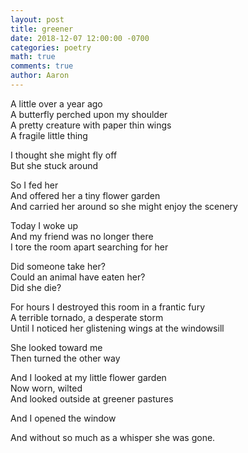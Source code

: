 ```yaml
---
layout: post
title: greener
date: 2018-12-07 12:00:00 -0700
categories: poetry 
math: true
comments: true
author: Aaron
---
```

A little over a year ago  
A butterfly perched upon my shoulder  
A pretty creature with paper thin wings  
A fragile little thing

I thought she might fly off  
But she stuck around

So I fed her  
And offered her a tiny flower garden  
And carried her around so she might enjoy the scenery

Today I woke up  
And my friend was no longer there  
I tore the room apart searching for her

Did someone take her?  
Could an animal have eaten her?  
Did she die?

For hours I destroyed this room in a frantic fury  
A terrible tornado, a desperate storm  
Until I noticed her glistening wings at the windowsill

She looked toward me  
Then turned the other way  

And I looked at my little flower garden  
Now worn, wilted  
And looked outside at greener pastures  

And I opened the window  

And without so much as a whisper she was gone.